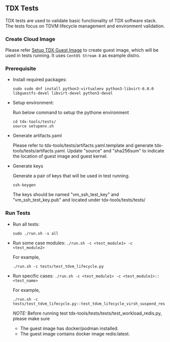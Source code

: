 ## TDX Tests

TDX tests are used to validate basic functionality of TDX software stack. The tests focus on TDVM lifecycle management
 and environment validation.

### Create Cloud Image

Please refer [Setup TDX Guest Image](/doc/create_guest_image.md) to create guest image, which will be used in tests running. It uses
`CentOS Stream 8` as example distro.

### Prerequisite

- Install required packages:

    ```
    sudo sudo dnf install python3-virtualenv python3-libvirt-6.0.0 libguestfs-devel libvirt-devel python3-devel 
    ```

- Setup environment:
    
    Run below command to setup the pythone environment

    ```
    cd tdx-tools/tests/
    source setupenv.sh
    ```

- Generate artifacts.yaml

    Please refer to tdx-tools/tests/artifacts.yaml.template and generate tdx-tools/tests/artifacts.yaml. Update "source"
     and "sha256sum" to indicate the location of guest image and guest kernel.
 
- Generate keys

    Generate a pair of keys that will be used in test running. 

    ```
    ssh-keygen
    ```  

    The keys should be named "vm_ssh_test_key" and "vm_ssh_test_key.pub" and located under tdx-tools/tests/tests/


### Run Tests

- Run all tests:

    ```
    sudo ./run.sh -s all
    ```  

- Run some case modules: `./run.sh -c <test_module1> -c <test_module2>`

    For example,
    ```
    ./run.sh -c tests/test_tdvm_lifecycle.py
    ```      

- Run specific cases: `./run.sh -c <test_module1> -c <test_module1>::<test_name>`

    For example,
    ```
    ./run.sh -c tests/test_tdvm_lifecycle.py::test_tdvm_lifecycle_virsh_suspend_resume
    ```  

    _NOTE:_
    Before running test tdx-tools/tests/tests/test_workload_redis.py, please make sure
    - The guest image has docker/podman installed.
    - The guest image contains docker image redis:latest.
